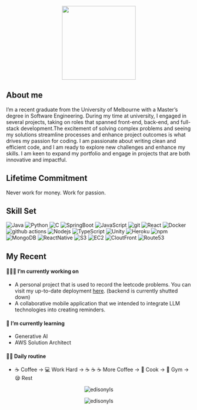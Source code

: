 <p align="center">
  <img src="https://github.com/edisonyls/edisonyls/assets/89026659/80c0e97b-a0df-4a53-b45d-ac7927aa5533" width="200">
</p>

## About me

I’m a recent graduate from the University of Melbourne with a Master’s degree in Software Engineering. During my time at university, I engaged in several projects, taking on roles that spanned front-end, back-end, and full-stack development.The excitement of solving complex problems and seeing my solutions streamline processes and enhance project outcomes is what drives my passion for coding. I am passionate about writing clean and efficient code, and I am ready to explore new challenges and enhance my skills. I am keen to expand my portfolio and engage in projects that are both innovative and impactful.

## Lifetime Commitment

Never work for money. Work for passion.

## Skill Set

<p align="left">
  <img alt="Java" src="https://img.shields.io/badge/Java-8b008b?style=flat-square&logo=openjdk&logoColor=white" />
  <img alt="Python" src="https://img.shields.io/badge/Python-3776AB?style=flat-square&logo=python&logoColor=white" />
  <img alt="C" src="https://img.shields.io/badge/C-00599C?style=flat-square&logo=c&logoColor=white" />
  <img alt="SpringBoot" src="https://img.shields.io/badge/SpringBoot-8b4513?style=flat-square&logo=Spring&logoColor=white" />
  <img alt="JavaScript" src="https://shields.io/badge/JavaScript-F7DF1E?logo=JavaScript&logoColor=000&style=flat-square" />
  <img alt="git" src="https://img.shields.io/badge/-Git-F05032?style=flat-square&logo=git&logoColor=white" />
  <img alt="React" src="https://img.shields.io/badge/-React-001f3f?style=flat-square&logo=react&logoColor=white" />
  <img alt="Docker" src="https://img.shields.io/badge/-Docker-46a2f1?style=flat-square&logo=docker&logoColor=white" />
  <img alt="github actions" src="https://img.shields.io/badge/-Github_Actions-2f4f4f?style=flat-square&logo=github-actions&logoColor=white" />
  <img alt="Nodejs" src="https://img.shields.io/badge/-Nodejs-191970?style=flat-square&logo=Node.js&logoColor=white" />
  <img alt="TypeScript" src="https://img.shields.io/badge/-TypeScript-556b2f?style=flat-square&logo=typescript&logoColor=white" />
  <img alt="Unity" src="https://img.shields.io/badge/Unity-100000?style=flat-square&logo=unity&logoColor=white" />
  <img alt="Heroku" src="https://img.shields.io/badge/-Heroku-800000?style=flat-square&logo=heroku&logoColor=white" />
  <img alt="npm" src="https://img.shields.io/badge/-NPM-4b0082?style=flat-square&logo=npm&logoColor=white" />
  <img alt="MongoDB" src="https://img.shields.io/badge/-MongoDB-228b22?style=flat-square&logo=mongodb&logoColor=white" />
  <img alt="ReactNative" src="https://img.shields.io/badge/React_Native-20232A?style=flat-square&logo=react&logoColor=61DAFB" />
  <img alt="S3" src="https://img.shields.io/badge/AWS-S3-569A31" />
  <img alt="EC2" src="https://img.shields.io/badge/AWS-EC2-FF9900" />
  <img alt="CloutFront" src="https://img.shields.io/badge/AWS-CloudFront-146eb4" />
  <img alt="Route53" src="https://img.shields.io/badge/AWS-Route53-FF9900" />
</p>

## My Recent

#### 🧑🏻‍💻 I’m currently working on

- A personal project that is used to record the leetcode problems. You can visit my up-to-date deployment [here](https://www.ylslc.org). (backend is currently shutted down)
- A collaborative mobile application that we intended to integrate LLM technologies into creating reminders.

#### 🎯 I’m currently learning

- Generative AI
- AWS Solution Architect

#### 🏃‍♀ Daily routine

- :coffee: Coffee -> 💻 Work Hard -> :coffee: :coffee: :coffee: More Coffee -> 🍳 Cook -> 💪 Gym -> 😪 Rest

<p align="center">
  <img align="center" src="https://github-readme-streak-stats.herokuapp.com/?user=edisonyls&" alt="edisonyls" />
</p>

<p align="center">
<img src="https://komarev.com/ghpvc/?username=edisonyls&label=Profile%20views&color=0e75b6&style=flat" alt="edisonyls" />
</p>

